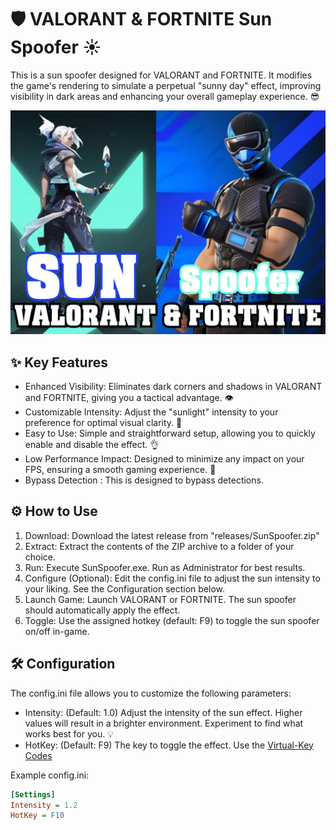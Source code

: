 # 🛡️ VALORANT & FORTNITE Sun Spoofer ☀️

This is a sun spoofer designed for VALORANT and FORTNITE. It modifies the game's rendering to simulate a perpetual "sunny day" effect, improving visibility in dark areas and enhancing your overall gameplay experience. 😎

![Sun Spoofer Preview](assets/sun.png)  <!-- Replace with your image -->

## ✨ Key Features

*   Enhanced Visibility: Eliminates dark corners and shadows in VALORANT and FORTNITE, giving you a tactical advantage. 👁️
*   Customizable Intensity: Adjust the "sunlight" intensity to your preference for optimal visual clarity. 🔆
*   Easy to Use: Simple and straightforward setup, allowing you to quickly enable and disable the effect. 👌
*   Low Performance Impact: Designed to minimize any impact on your FPS, ensuring a smooth gaming experience. 🚀
*   Bypass Detection : This is designed to bypass detections. 

## ⚙️ How to Use

1.  Download: Download the latest release from "releases/SunSpoofer.zip"
2.  Extract: Extract the contents of the ZIP archive to a folder of your choice.
3.  Run: Execute SunSpoofer.exe.  Run as Administrator for best results.
4.  Configure (Optional): Edit the config.ini file to adjust the sun intensity to your liking.  See the Configuration section below.
5.  Launch Game: Launch VALORANT or FORTNITE. The sun spoofer should automatically apply the effect.
6.  Toggle: Use the assigned hotkey (default: F9) to toggle the sun spoofer on/off in-game.

## 🛠️ Configuration

The config.ini file allows you to customize the following parameters:

*   Intensity:  (Default: 1.0) Adjust the intensity of the sun effect. Higher values will result in a brighter environment. Experiment to find what works best for you. 💡
*   HotKey: (Default: F9)  The key to toggle the effect. Use the [Virtual-Key Codes](https://docs.microsoft.com/en-us/windows/win32/inputdev/virtual-key-codes)

Example config.ini:

```ini
[Settings]
Intensity = 1.2
HotKey = F10
